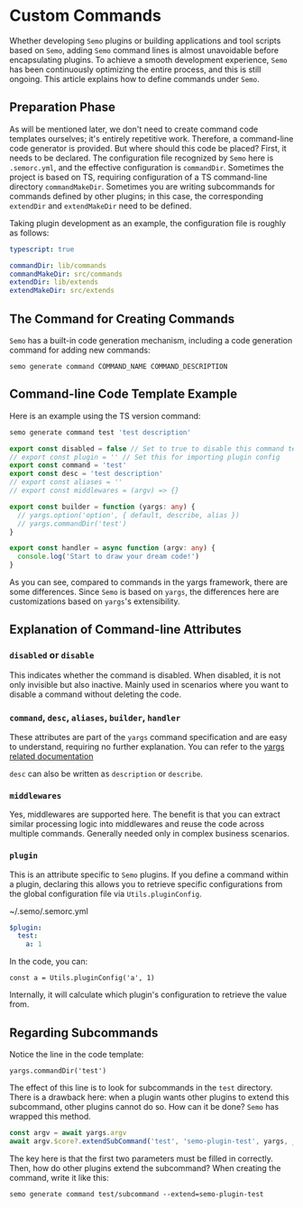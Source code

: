 # Custom Commands

Whether developing `Semo` plugins or building applications and tool scripts based on `Semo`, adding `Semo` command lines is almost unavoidable before encapsulating plugins. To achieve a smooth development experience, `Semo` has been continuously optimizing the entire process, and this is still ongoing. This article explains how to define commands under `Semo`.

## Preparation Phase

As will be mentioned later, we don't need to create command code templates ourselves; it's entirely repetitive work. Therefore, a command-line code generator is provided. But where should this code be placed? First, it needs to be declared. The configuration file recognized by `Semo` here is `.semorc.yml`, and the effective configuration is `commandDir`. Sometimes the project is based on TS, requiring configuration of a TS command-line directory `commandMakeDir`. Sometimes you are writing subcommands for commands defined by other plugins; in this case, the corresponding `extendDir` and `extendMakeDir` need to be defined.

Taking plugin development as an example, the configuration file is roughly as follows:

```yml
typescript: true

commandDir: lib/commands
commandMakeDir: src/commands
extendDir: lib/extends
extendMakeDir: src/extends
```

## The Command for Creating Commands

`Semo` has a built-in code generation mechanism, including a code generation command for adding new commands:

```
semo generate command COMMAND_NAME COMMAND_DESCRIPTION
```

## Command-line Code Template Example

Here is an example using the TS version command:

```bash
semo generate command test 'test description'
```

```typescript
export const disabled = false // Set to true to disable this command temporarily
// export const plugin = '' // Set this for importing plugin config
export const command = 'test'
export const desc = 'test description'
// export const aliases = ''
// export const middlewares = (argv) => {}

export const builder = function (yargs: any) {
  // yargs.option('option', { default, describe, alias })
  // yargs.commandDir('test')
}

export const handler = async function (argv: any) {
  console.log('Start to draw your dream code!')
}
```

As you can see, compared to commands in the yargs framework, there are some differences. Since `Semo` is based on `yargs`, the differences here are customizations based on `yargs`'s extensibility.

## Explanation of Command-line Attributes

### `disabled` or `disable`

This indicates whether the command is disabled. When disabled, it is not only invisible but also inactive. Mainly used in scenarios where you want to disable a command without deleting the code.

### `command`, `desc`, `aliases`, `builder`, `handler`

These attributes are part of the `yargs` command specification and are easy to understand, requiring no further explanation. You can refer to the [yargs related documentation](https://github.com/yargs/yargs/blob/master/docs/advanced.md#providing-a-command-module)

`desc` can also be written as `description` or `describe`.

### `middlewares`

Yes, middlewares are supported here. The benefit is that you can extract similar processing logic into middlewares and reuse the code across multiple commands. Generally needed only in complex business scenarios.

### `plugin`

This is an attribute specific to `Semo` plugins. If you define a command within a plugin, declaring this allows you to retrieve specific configurations from the global configuration file via `Utils.pluginConfig`.

~/.semo/.semorc.yml

```yml
$plugin:
  test:
    a: 1
```

In the code, you can:

```
const a = Utils.pluginConfig('a', 1)
```

Internally, it will calculate which plugin's configuration to retrieve the value from.

## Regarding Subcommands

Notice the line in the code template:

```
yargs.commandDir('test')
```

The effect of this line is to look for subcommands in the `test` directory. There is a drawback here: when a plugin wants other plugins to extend this subcommand, other plugins cannot do so. How can it be done? `Semo` has wrapped this method.

```typescript
const argv = await yargs.argv
await argv.$core?.extendSubCommand('test', 'semo-plugin-test', yargs, __dirname)
```

The key here is that the first two parameters must be filled in correctly. Then, how do other plugins extend the subcommand? When creating the command, write it like this:

```
semo generate command test/subcommand --extend=semo-plugin-test
```

